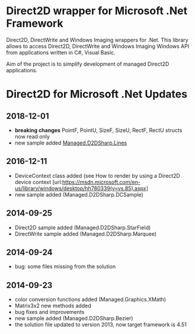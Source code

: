 # Direct2D wrapper for Microsoft .Net Framework

Direct2D, DirectWrite and Windows Imaging wrappers for .Net. 
This library allows to access Direct2D, DirectWrite and Windows Imaging Windows API from applications written in C#, Visual Basic.

Aim of the project is to simplify development of managed Direct2D applications.

# Direct2D for Microsoft .Net Updates
## 2018-12-01
* **breaking changes** PointF, PointU, SizeF, SizeU, RectF, RectU structs now read only
* new sample added [Managed.D2DSharp.Lines](url:https://github.com/dmitrykolchev/d2dsharp/tree/master/D2DSharp/Managed.D2DSharp.Lines)

## 2016-12-11
* DeviceContext  class added (see How to render by using a Direct2D device context [url:https://msdn.microsoft.com/en-us/library/windows/desktop/hh780339(v=vs.85).aspx]
* new sample added (Managed.D2DSharp.DCSample)

## 2014-09-25
* Direct2D sample added (Managed.D2DSharp.StarField)
* DirectWrite sample added (Managed.D2DSharp.Marquee)

## 2014-09-24
* bug: some files missing from the solution

## 2014-09-23
* color conversion functions added (Managed.Graphics.XMath)
* Matrix3x2 new methods added 
* bug fixes and improvements
* new sample added (Managed.D2DSharp.Bezier)
* the solution file updated to version 2013, now target framework is 4.51
